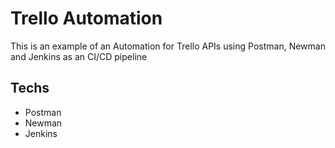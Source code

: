 # Trello Automation

This is an example of an Automation for Trello APIs using Postman, Newman and Jenkins as an CI/CD pipeline

## Techs

* Postman
* Newman
* Jenkins
